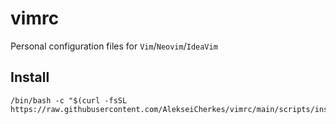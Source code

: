 # vimrc

Personal configuration files for `Vim`/`Neovim`/`IdeaVim`

## Install

```
/bin/bash -c "$(curl -fsSL https://raw.githubusercontent.com/AlekseiCherkes/vimrc/main/scripts/install.sh)"
```

